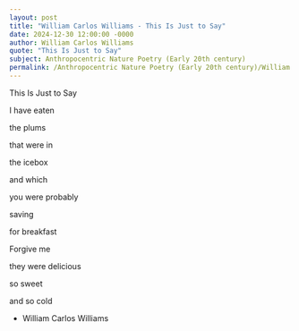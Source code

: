 ```yaml
---
layout: post
title: "William Carlos Williams - This Is Just to Say"
date: 2024-12-30 12:00:00 -0000
author: William Carlos Williams
quote: "This Is Just to Say"
subject: Anthropocentric Nature Poetry (Early 20th century)
permalink: /Anthropocentric Nature Poetry (Early 20th century)/William Carlos Williams/William Carlos Williams - This Is Just to Say
---
```


This Is Just to Say

I have eaten

the plums

that were in

the icebox

and which

you were probably

saving

for breakfast

Forgive me

they were delicious

so sweet

and so cold

- William Carlos Williams
